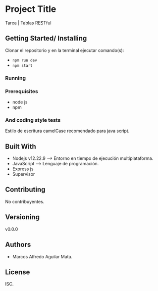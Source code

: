 # Project Title

Tarea | Tablas RESTful

## Getting Started/ Installing

Clonar el repositorio y en la terminal ejecutar comando(s):
* `npm run dev` 
* `npm start`

### Running
    

### Prerequisites

* node js
* npm

### And coding style tests

Estilo de escritura camelCase recomendado para java script.

## Built With

* Nodejs v12.22.9 --> Entorno en tiempo de ejecución multiplataforma.
* JavaScript --> Lenguaje de programación.
* Express js
* Supervisor

## Contributing

No contribuyentes.

## Versioning

v0.0.0

## Authors

* Marcos Alfredo Aguilar Mata.

## License

ISC.


